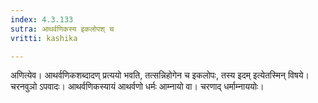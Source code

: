 ```yaml
---
index: 4.3.133
sutra: आथर्वणिकस्य इकलोपश् च
vritti: kashika

---
```

अणित्येव। आथर्वणिकशब्दादण् प्रत्ययो भवति, तत्सन्निहोगेन च इकलोपः, तस्य इदम् इत्येतस्मिन् विषये। चरनवुञो ऽपवादः। आथर्वणिकस्यायं आथर्वणो धर्मः आम्नायो वा। चरणाद् धर्माम्नाययोः।